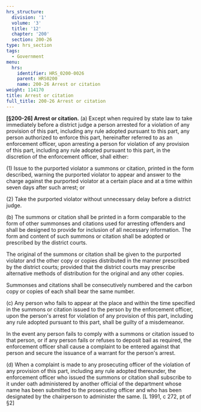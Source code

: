 ```yaml
---
hrs_structure:
  division: '1'
  volume: '3'
  title: '12'
  chapter: '200'
  section: 200-26
type: hrs_section
tags:
  - Government
menu:
  hrs:
    identifier: HRS_0200-0026
    parent: HRS0200
    name: 200-26 Arrest or citation
weight: 114170
title: Arrest or citation
full_title: 200-26 Arrest or citation
---
```

**[§200-26] Arrest or citation.** (a) Except when required by state law to take immediately before a district judge a person arrested for a violation of any provision of this part, including any rule adopted pursuant to this part, any person authorized to enforce this part, hereinafter referred to as an enforcement officer, upon arresting a person for violation of any provision of this part, including any rule adopted pursuant to this part, in the discretion of the enforcement officer, shall either:

(1) Issue to the purported violator a summons or citation, printed in the form described, warning the purported violator to appear and answer to the charge against the purported violator at a certain place and at a time within seven days after such arrest; or

(2) Take the purported violator without unnecessary delay before a district judge.

(b) The summons or citation shall be printed in a form comparable to the form of other summonses and citations used for arresting offenders and shall be designed to provide for inclusion of all necessary information. The form and content of such summons or citation shall be adopted or prescribed by the district courts.

The original of the summons or citation shall be given to the purported violator and the other copy or copies distributed in the manner prescribed by the district courts; provided that the district courts may prescribe alternative methods of distribution for the original and any other copies.

Summonses and citations shall be consecutively numbered and the carbon copy or copies of each shall bear the same number.

(c) Any person who fails to appear at the place and within the time specified in the summons or citation issued to the person by the enforcement officer, upon the person's arrest for violation of any provision of this part, including any rule adopted pursuant to this part, shall be guilty of a misdemeanor.

In the event any person fails to comply with a summons or citation issued to that person, or if any person fails or refuses to deposit bail as required, the enforcement officer shall cause a complaint to be entered against that person and secure the issuance of a warrant for the person's arrest.

(d) When a complaint is made to any prosecuting officer of the violation of any provision of this part, including any rule adopted thereunder, the enforcement officer who issued the summons or citation shall subscribe to it under oath administered by another official of the department whose name has been submitted to the prosecuting officer and who has been designated by the chairperson to administer the same. [L 1991, c 272, pt of §2]
